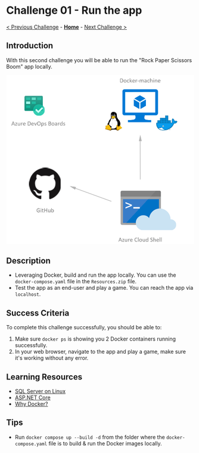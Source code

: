 # Challenge 01 - Run the app

[< Previous Challenge](./Challenge-00.md) - **[Home](../README.md)** - [Next Challenge >](./Challenge-02.md)

## Introduction

With this second challenge you will be able to run the "Rock Paper Scissors Boom" app locally.

![Run the app](../images/RunTheApp.png)

## Description

- Leveraging Docker, build and run the app locally. You can use the `docker-compose.yaml` file in the `Resources.zip` file.
- Test the app as an end-user and play a game. You can reach the app via `localhost`.

## Success Criteria

To complete this challenge successfully, you should be able to:

1. Make sure `docker ps` is showing you 2 Docker containers running successfully.
1. In your web browser, navigate to the app and play a game, make sure it's working without any error.


## Learning Resources

- [SQL Server on Linux](https://docs.microsoft.com/en-us/sql/linux/sql-server-linux-overview)
- [ASP.NET Core](https://docs.microsoft.com/en-us/aspnet/core)
- [Why Docker?](https://www.docker.com/)

## Tips

- Run `docker compose up --build -d` from the folder where the `docker-compose.yaml` file is to build & run the Docker images locally.

